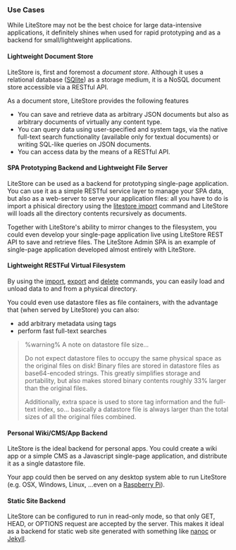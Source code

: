 ### Use Cases

While LiteStore may not be the best choice for large data-intensive applications, it definitely shines when used for rapid prototyping and as a backend for small/lightweight applications.

#### Lightweight Document Store

LiteStore is, first and foremost a _document store_. Although it uses a relational database ([SQlite](http://www.sqlite.org)) as a storage medium, it is a NoSQL document store accessible via a RESTful API.

As a document store, LiteStore provides the following features

* You can save and retrieve data as arbitrary JSON documents but also as arbitrary documents of virtually any content type.
* You can query data using user-specified and system tags, via the native full-text search functionality (available only for textual documents) or writing SQL-like queries on JSON documents.
* You can access data by the means of a RESTful API.

#### SPA Prototyping Backend and Lightweight File Server

LiteStore can be used as a backend for prototyping single-page application. You can use it as a simple RESTful service layer to manage your SPA data, but also as a web-server to serve your application files: all you have to do is import a phisical directory using the [litestore import](class:cmd) command and LiteStore will loads all the directory contents recursively as documents.

Together with LiteStore's ability to mirror changes to the filesystem, you could even develop your single-page application live using LiteStore REST API to save and retrieve files. The LiteStore Admin SPA is an example of single-page application developed almost entirely with LiteStore. 

#### Lightweight RESTFul Virtual Filesystem

By using the [import](class:cmd), [export](class:cmd) and [delete](class:cmd) commands, you can easily load and unload data to and from a physical directory.

You could even use datastore files as file containers, with the advantage that (when served by LiteStore) you can also:

* add arbitrary metadata using tags
* perform fast full-text searches

> %warning%
> A note on datastore file size...
> 
> Do not expect datastore files to occupy the same physical space as the original files on disk! Binary files are stored in datastore files as base64-encoded strings. This greatly simplifies storage and portability, but also makes stored binary contents roughly 33% larger than the original files. 
>
> Additionally, extra space is used to store tag information and the full-text index, so... basically a datastore file is always larger than the total sizes of all the original files combined. 

#### Personal Wiki/CMS/App Backend

LiteStore is the ideal backend for personal apps. You could create a wiki app or a simple CMS as a Javascript single-page application, and distribute it as a single datastore file.

Your app could then be served on any desktop system able to run LiteStore (e.g. OSX, Windows, Linux, ...even on a [Raspberry Pi](https://www.raspberrypi.org)).

#### Static Site Backend

LiteStore can be configured to run in read-only mode, so that only GET, HEAD, or OPTIONS request are accepted by the server. This makes it ideal as a backend for static web site generated with something like [nanoc](http://nanoc.ws) or [Jekyll](http://jekyllrb.com).
